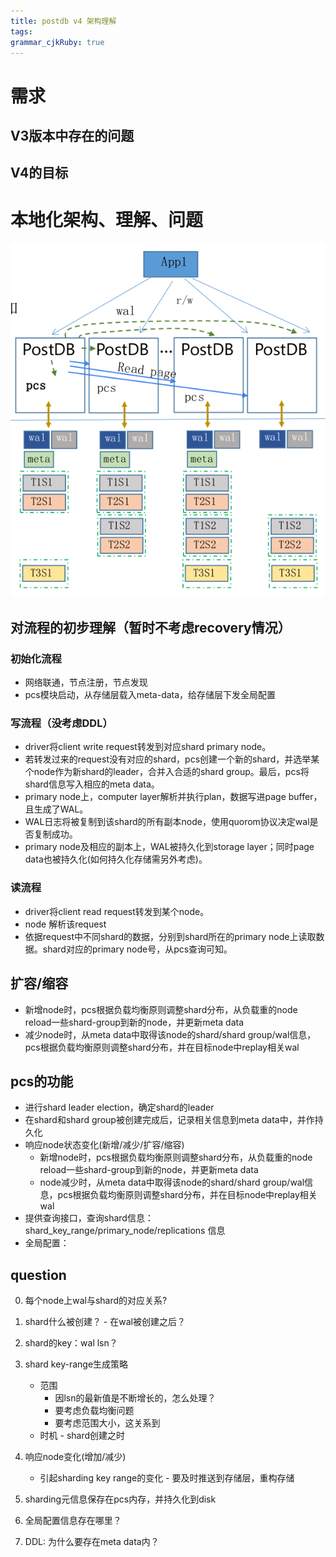 ```yaml
---
title: postdb v4 架构理解
tags: 
grammar_cjkRuby: true
---
```

# 需求
## V3版本中存在的问题

## V4的目标


# 本地化架构、理解、问题

![enter description here](./images/Screenshot_from_2022-11-28_15-34-37.png)

## 对流程的初步理解（暂时不考虑recovery情况）
### 初始化流程
- 网络联通，节点注册，节点发现
- pcs模块启动，从存储层载入meta-data，给存储层下发全局配置

### 写流程（没考虑DDL）
- driver将client write request转发到对应shard primary node。
- 若转发过来的request没有对应的shard，pcs创建一个新的shard，并选举某个node作为新shard的leader，合并入合适的shard group。最后，pcs将shard信息写入相应的meta data。
- primary node上，computer layer解析并执行plan，数据写进page buffer，且生成了WAL。
- WAL日志将被复制到该shard的所有副本node，使用quorom协议决定wal是否复制成功。
- primary node及相应的副本上，WAL被持久化到storage layer；同时page data也被持久化(如何持久化存储需另外考虑)。

### 读流程
- driver将client read request转发到某个node。
- node 解析该request
- 依据request中不同shard的数据，分别到shard所在的primary node上读取数据。shard对应的primary node号，从pcs查询可知。

## 扩容/缩容
- 新增node时，pcs根据负载均衡原则调整shard分布，从负载重的node reload一些shard-group到新的node，并更新meta data
- 减少node时，从meta data中取得该node的shard/shard group/wal信息，pcs根据负载均衡原则调整shard分布，并在目标node中replay相关wal


## pcs的功能
- 进行shard leader election，确定shard的leader
- 在shard和shard group被创建完成后，记录相关信息到meta data中，并作持久化
- 响应node状态变化(新增/减少/扩容/缩容)
	- 新增node时，pcs根据负载均衡原则调整shard分布，从负载重的node reload一些shard-group到新的node，并更新meta data
	- node减少时，从meta data中取得该node的shard/shard group/wal信息，pcs根据负载均衡原则调整shard分布，并在目标node中replay相关wal
- 提供查询接口，查询shard信息：shard_key_range/primary_node/replications 信息
- 全局配置： 


## question
0. 每个node上wal与shard的对应关系?
0. shard什么被创建？ - 在wal被创建之后？
1. shard的key：wal lsn？
3. shard key-range生成策略
	- 范围
		- 因lsn的最新值是不断增长的，怎么处理？
		- 要考虑负载均衡问题
		- 要考虑范围大小，这关系到
	- 时机 - shard创建之时
2. 响应node变化(增加/减少)
	- 引起sharding key range的变化 - 要及时推送到存储层，重构存储
	
3. sharding元信息保存在pcs内存，并持久化到disk
4. 全局配置信息存在哪里？
5. DDL: 为什么要存在meta data内？

